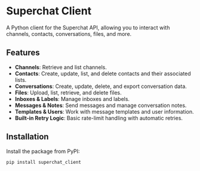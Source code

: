 # Superchat Client

A Python client for the Superchat API, allowing you to interact with channels, contacts, conversations, files, and more.

## Features

- **Channels**: Retrieve and list channels.
- **Contacts**: Create, update, list, and delete contacts and their associated lists.
- **Conversations**: Create, update, delete, and export conversation data.
- **Files**: Upload, list, retrieve, and delete files.
- **Inboxes & Labels**: Manage inboxes and labels.
- **Messages & Notes**: Send messages and manage conversation notes.
- **Templates & Users**: Work with message templates and user information.
- **Built-in Retry Logic**: Basic rate-limit handling with automatic retries.

## Installation

Install the package from PyPI:

```bash
pip install superchat_client
